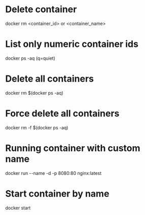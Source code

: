# Delete container
docker rm <container_id> or <container_name>

# List only numeric container ids
docker ps -aq (q=quiet)

# Delete all containers
docker rm $(docker ps -aq)

# Force delete all containers
docker rm -f $(docker ps -aq)

# Running container with custom name
docker run --name <name> -d -p 8080:80 nginx:latest

# Start container by name
docker start <name>